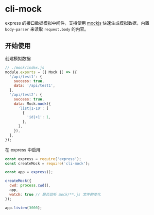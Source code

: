 # cli-mock

express 的接口数据模拟中间件，支持使用 [mockjs](https://github.com/nuysoft/Mock) 快速生成模拟数据，内置 `body-parser` 来读取 `request.body` 的内容。

## 开始使用

创建模拟数据

```javascript
// ./mock/index.js
module.exports = ({ Mock }) => ({
  '/api/test1': {
    success: true,
    data: '/api/test1',
  },
  '/api/test2': {
    success: true,
    data: Mock.mock({
      'list|1-10': [
        {
          'id|+1': 1,
        },
      ],
    }),
  },
});
```

在 express 中启用

```javascript
const express = require('express');
const createMock = require('cli-mock');

const app = express();

createMock({
  cwd: process.cwd(),
  app,
  watch: true // 是否监听 mock/**.js 文件的变化
});

app.listen(3000);
```
